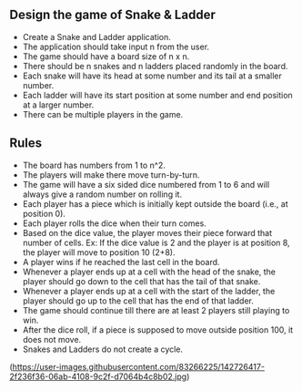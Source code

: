 Design the game of Snake & Ladder
------------------------------------------------------------------------------------------
- Create a Snake and Ladder application.
- The application should take input n from the user.
- The game should have a board size of n x n.
- There should be n snakes and n ladders placed randomly in the board.
- Each snake will have its head at some number and its tail at a smaller number.
- Each ladder will have its start position at some number and end position at a larger number.
- There can be multiple players in the game.


Rules
---------------------------------------------------------------------------------------------
- The board has numbers from 1 to n^2.
- The players will make there move turn-by-turn.
- The game will have a six sided dice numbered from 1 to 6 and will always give a random number on rolling it.
- Each player has a piece which is initially kept outside the board (i.e., at position 0).
- Each player rolls the dice when their turn comes.
- Based on the dice value, the player moves their piece forward that number of cells. Ex: If the dice value is 2 and the player is at position 8, the player will move to position 10 (2+8).
- A player wins if he reached the last cell in the board.
- Whenever a player ends up at a cell with the head of the snake, the player should go down to the cell that has the tail of that snake.
- Whenever a player ends up at a cell with the start of the ladder, the player should go up to the cell that has the end of that ladder.
- The game should continue till there are at least 2 players still playing to win.
- After the dice roll, if a piece is supposed to move outside position 100, it does not move.
- Snakes and Ladders do not create a cycle.


(https://user-images.githubusercontent.com/83266225/142726417-2f236f36-06ab-4108-9c2f-d7064b4c8b02.jpg)
